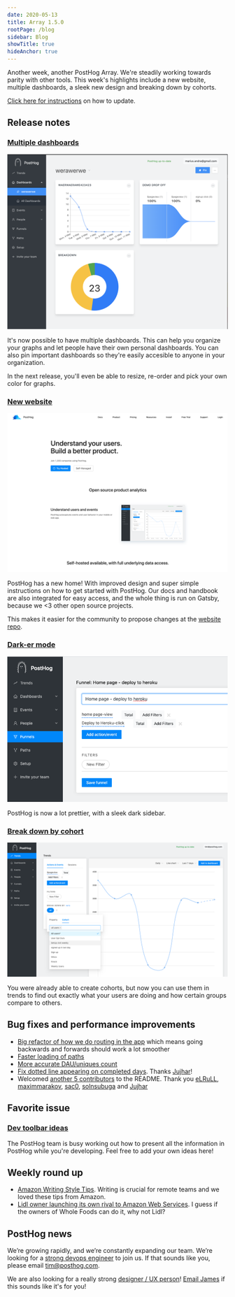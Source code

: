 ```yaml
---
date: 2020-05-13
title: Array 1.5.0
rootPage: /blog
sidebar: Blog
showTitle: true
hideAnchor: true
---
```


Another week, another PostHog Array. We're steadily working towards parity with other tools. This week's highlights include a new website, multiple dashboards, a sleek new design and breaking down by cohorts.

[Click here for instructions](/docs/deployment/upgrading-posthog) on how to update.

## Release notes

### [Multiple dashboards](https://github.com/PostHog/posthog/pull/740)

![](../images/05/multiple-dashboards.png)

It's now possible to have multiple dashboards. This can help you organize your graphs and let people have their own personal dashboards. You can also pin important dashboards so they're easily accesible to anyone in your organization.

In the next release, you'll even be able to resize, re-order and pick your own color for graphs.

### [New website](https://posthog.com)

![](../images/05/new-website.png)

PostHog has a new home! With improved design and super simple instructions on how to get started with PostHog. Our docs and handbook are also integrated for easy access, and the whole thing is run on Gatsby, because we <3 other open source projects.

This makes it easier for the community to propose changes at the [website repo](https://github.com/posthog/posthog.com).

### [Dark-er mode](https://github.com/PostHog/posthog/pull/740)

![](../images/05/dark-sidebar.png)

PostHog is now a lot prettier, with a sleek dark sidebar.

### [Break down by cohort](https://github.com/PostHog/posthog/pull/690)

![](../images/05/breakdown-cohort.png)

You were already able to create cohorts, but now you can use them in trends to find out exactly what your users are doing and how certain groups compare to others.

## Bug fixes and performance improvements

* [Big refactor of how we do routing in the app](https://github.com/PostHog/posthog/pull/717) which means going backwards and forwards should work a lot smoother
* [Faster loading of paths](https://github.com/PostHog/posthog/pull/729)
* [More accurate DAU/uniques count](https://github.com/PostHog/posthog/pull/734)
* [Fix dotted line appearing on completed days](https://github.com/PostHog/posthog/pull/735). Thanks [Jujhar](https://github.com/Jujhar)!
* Welcomed [another 5 contributors](https://github.com/PostHog/posthog/pull/739) to the README. Thank you [eLRuLL](https://github.com/eLRuLL), [maximmarakov](https://github.com/maximmarakov), [sac0](https://github.com/sac0), [solnsubuga](https://github.com/solnsubuga) and [Jujhar](https://github.com/Jujhar)
 
## Favorite issue

### [Dev toolbar ideas](https://github.com/PostHog/posthog/issues/741)

The PostHog team is busy working out how to present all the information in PostHog while you're developing. Feel free to add your own ideas here!

## Weekly round up

* [Amazon Writing Style Tips](https://twitter.com/destraynor/status/1258372157706510336). Writing is crucial for remote teams and we loved these tips from Amazon.
* [Lidl owner launching its own rival to Amazon Web Services](https://www.chargedretail.co.uk/2020/05/11/lidl-owner-launching-its-own-rival-to-amazon-web-services/). I guess if the owners of Whole Foods can do it, why not Lidl?

## PostHog news

We’re growing rapidly, and we’re constantly expanding our team. We’re looking for a [strong devops engineer](https://news.ycombinator.com/item?id=23044768) to join us. If that sounds like you, please email tim@posthog.com.

We are also looking for a really strong [designer / UX person](/careers#designer--ux)! [Email James](mailto:james@posthog.com) if this sounds like it's for you!